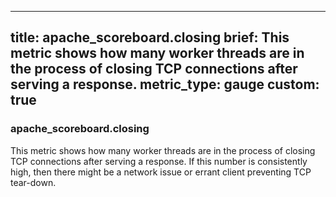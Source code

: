 
---
title: apache_scoreboard.closing
brief: This metric shows how many worker threads are in the process of closing TCP connections after serving a response.
metric_type: gauge
custom: true
---
### apache_scoreboard.closing

This metric shows how many worker threads are in the process of closing TCP connections after serving a response. If this number is consistently high, then there might be a network issue or errant client preventing TCP tear-down.


